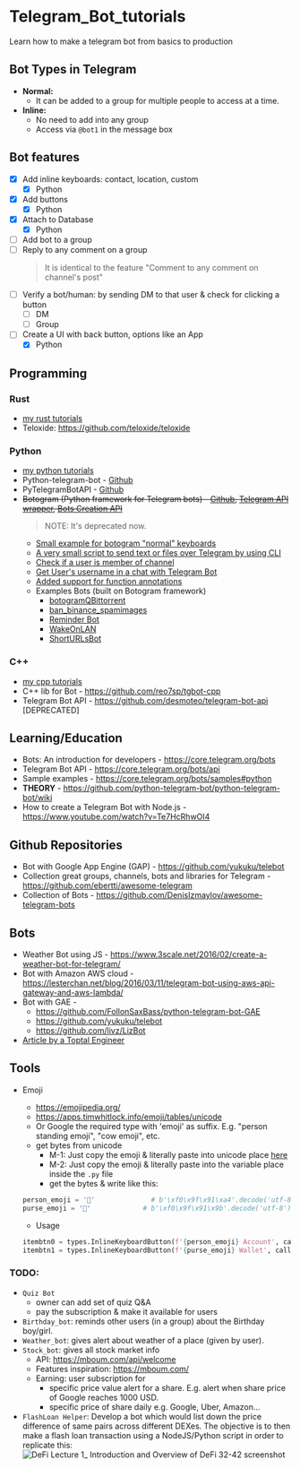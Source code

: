 # Telegram_Bot_tutorials

Learn how to make a telegram bot from basics to production

## Bot Types in Telegram

- **Normal:**
  - It can be added to a group for multiple people to access at a time.
- **Inline:**
  - No need to add into any group
  - Access via `@bot1` in the message box

## Bot features

- [x] Add inline keyboards: contact, location, custom
  - [x] Python
- [x] Add buttons
  - [x] Python
- [x] Attach to Database
  - [x] Python
- [ ] Add bot to a group
- [ ] Reply to any comment on a group
  > It is identical to the feature "Comment to any comment on channel's post"
- [ ] Verify a bot/human: by sending DM to that user & check for clicking a button
  - [ ] DM
  - [ ] Group
- [ ] Create a UI with back button, options like an App
  - [x] Python

## Programming

### Rust

- [my rust tutorials](https://github.com/abhi3700/My_Learning-Rust/tree/main/libs/teloxide)
- Teloxide: https://github.com/teloxide/teloxide

### Python

- [my python tutorials](./tutorials-py)
- Python-telegram-bot - [Github](https://github.com/python-telegram-bot/python-telegram-bot)
- PyTelegramBotAPI - [Github](https://github.com/eternnoir/pyTelegramBotAPI)
- ~~Botogram (Python framework for Telegram bots) - [Github](https://botogram.dev/), [Telegram API wrapper](https://botogram.dev/docs/0.6.1/api/telegram/), [Bots Creation API](https://botogram.dev/docs/0.6.1/api/bot/)~~
  > NOTE: It's deprecated now.
  - [Small example for botogram "normal" keyboards](https://gist.github.com/MarcoBuster/8f9e7661006436af39c797f02a3d48cc)
  - [A very small script to send text or files over Telegram by using CLI](https://gist.github.com/MarcoBuster/8e4f6db4dc4ba5eb5640224b518d7c7e)
  - [Check if a user is member of channel](https://github.com/python-botogram/botogram/issues/145)
  - [Get User's username in a chat with Telegram Bot](https://github.com/python-botogram/botogram/issues/137#)
  - [Added support for function annotations](https://gist.github.com/hearot/e00bd75312a781c4a20db1131585cd38)
  - Examples Bots (built on Botogram framework)
    - [botogramQBittorrent](https://github.com/ch3p4ll3/botogramQBittorrent)
    - [ban_binance_spamimages](https://github.com/ch3p4ll3/binanceban)
    - [Reminder Bot](https://github.com/Mamiglia/Reminder-Bot)
    - [WakeOnLAN](https://github.com/Steffo99/spegnimi-bot)
    - [ShortURLsBot](https://github.com/MarcoBuster/ShortURLsBot)

### C++

- [my cpp tutorials](./tutorials-cpp)
- C++ lib for Bot - https://github.com/reo7sp/tgbot-cpp
- Telegram Bot API - https://github.com/desmoteo/telegram-bot-api [DEPRECATED]

## Learning/Education

- Bots: An introduction for developers - https://core.telegram.org/bots
- Telegram Bot API - https://core.telegram.org/bots/api
- Sample examples - https://core.telegram.org/bots/samples#python
- **THEORY** - https://github.com/python-telegram-bot/python-telegram-bot/wiki
- How to create a Telegram Bot with Node.js - https://www.youtube.com/watch?v=Te7HcRhwOI4

## Github Repositories

- Bot with Google App Engine (GAP) - https://github.com/yukuku/telebot
- Collection great groups, channels, bots and libraries for Telegram - https://github.com/ebertti/awesome-telegram
- Collection of Bots - https://github.com/DenisIzmaylov/awesome-telegram-bots

## Bots

- Weather Bot using JS - https://www.3scale.net/2016/02/create-a-weather-bot-for-telegram/
- Bot with Amazon AWS cloud - https://lesterchan.net/blog/2016/03/11/telegram-bot-using-aws-api-gateway-and-aws-lambda/
- Bot with GAE -
  - https://github.com/FollonSaxBass/python-telegram-bot-GAE
  - https://github.com/yukuku/telebot
  - https://github.com/livz/LizBot
- [Article by a Toptal Engineer](https://www.toptal.com/python/telegram-bot-tutorial-python)

## Tools

- Emoji

  - https://emojipedia.org/
  - https://apps.timwhitlock.info/emoji/tables/unicode
  - Or Google the required type with 'emoji' as suffix. E.g. "person standing emoji", "cow emoji", etc.
  - get bytes from unicode
    - M-1: Just copy the emoji & literally paste into unicode place [here](https://onlineunicodetools.com/convert-unicode-to-bytes)
    - M-2: Just copy the emoji & literally paste into the variable place inside the `.py` file
    - get the bytes & write like this:

  ```py
  person_emoji = '👤'              # b'\xf0\x9f\x91\xa4'.decode('utf-8') U+1F464
  purse_emoji = '👛'             # b'\xf0\x9f\x91\x9b'.decode('utf-8') U+1F519
  ```

  - Usage

  ```py
  itembtn0 = types.InlineKeyboardButton(f'{person_emoji} Account', callback_data = "home_account")
  itembtn1 = types.InlineKeyboardButton(f'{purse_emoji} Wallet', callback_data = "home_wallet")
  ```

### TODO:

- `Quiz Bot`
  - owner can add set of quiz Q&A
  - pay the subscription & make it available for users
- `Birthday_bot`: reminds other users (in a group) about the Birthday boy/girl.
- `Weather_bot`: gives alert about weather of a place (given by user).
- `Stock_bot`: gives all stock market info
  - API: https://mboum.com/api/welcome
  - Features inspiration: https://mboum.com/
  - Earning: user subscription for
    - specific price value alert for a share. E.g. alert when share price of Google reaches 1000 USD.
    - specific price of share daily e.g. Google, Uber, Amazon...
- `FlashLoan Helper`: Develop a bot which would list down the price difference of same pairs across different DEXes. The objective is to then make a flash loan transaction using a NodeJS/Python script in order to replicate this:
  ![DeFi Lecture 1_ Introduction and Overview of DeFi 32-42 screenshot](https://user-images.githubusercontent.com/16472948/164302715-88987eab-333c-4c27-8937-69e61216188b.png)

